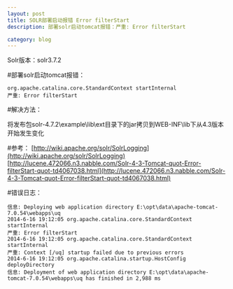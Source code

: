 ```yaml
---
layout: post
title: SOLR部署启动报错 Error filterStart
description: 部署solr启动tomcat报错：严重: Error filterStart

category: blog
---
```


Solr版本：solr3.7.2

#部署solr启动tomcat报错：

	org.apache.catalina.core.StandardContext startInternal
	严重: Error filterStart

#解决方法：

将发布包solr-4.7.2\example\lib\ext目录下的jar拷贝到WEB-INF\lib下从4.3版本开始发生变化

#参考：
[http://wiki.apache.org/solr/SolrLogging](http://wiki.apache.org/solr/SolrLogging)
[http://lucene.472066.n3.nabble.com/Solr-4-3-Tomcat-quot-Error-filterStart-quot-td4067038.html](http://lucene.472066.n3.nabble.com/Solr-4-3-Tomcat-quot-Error-filterStart-quot-td4067038.html)

#错误日志：

	信息: Deploying web application directory E:\opt\data\apache-tomcat-7.0.54\webapps\uq
	2014-6-16 19:12:05 org.apache.catalina.core.StandardContext startInternal
	严重: Error filterStart
	2014-6-16 19:12:05 org.apache.catalina.core.StandardContext startInternal
	严重: Context [/uq] startup failed due to previous errors
	2014-6-16 19:12:05 org.apache.catalina.startup.HostConfig deployDirectory
	信息: Deployment of web application directory E:\opt\data\apache-tomcat-7.0.54\webapps\uq has finished in 2,988 ms

